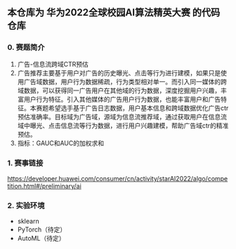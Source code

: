 ## 本仓库为 华为2022全球校园AI算法精英大赛 的代码仓库

### 0. 赛题简介
1. 广告-信息流跨域CTR预估
2. 广告推荐主要基于用户对广告的历史曝光、点击等行为进行建模，如果只是使用广告域数据，用户行为数据稀疏，行为类型相对单一。而引入同一媒体的跨域数据，可以获得同一广告用户在其他域的行为数据，深度挖掘用户兴趣，丰富用户行为特征。引入其他媒体的广告用户行为数据，也能丰富用户和广告特征。本赛题希望选手基于广告日志数据，用户基本信息和跨域数据优化广告ctr预估准确率。目标域为广告域，源域为信息流推荐域，通过获取用户在信息流域中曝光、点击信息流等行为数据，进行用户兴趣建模，帮助广告域ctr的精准预估。
3. 指标：GAUC和AUC的加权求和


### 1. 赛事链接

https://developer.huawei.com/consumer/cn/activity/starAI2022/algo/competition.html#/preliminary/ai

### 2. 实验环境
+ sklearn
+ PyTorch（待定）
+ AutoML（待定）
